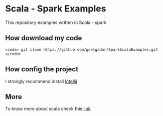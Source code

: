 # Scala - Spark Examples

This repository examples written in Scala - spark 

## How download my code
    <code> git clone https://github.com/gdelgador/SparkScalaExamples.git </code>

## How config the project
 I strongly recommend install [Intellij](https://www.jetbrains.com/es-es/idea/download/)
 

## More
 To know more about scala check this [link](https://docs.scala-lang.org/) 